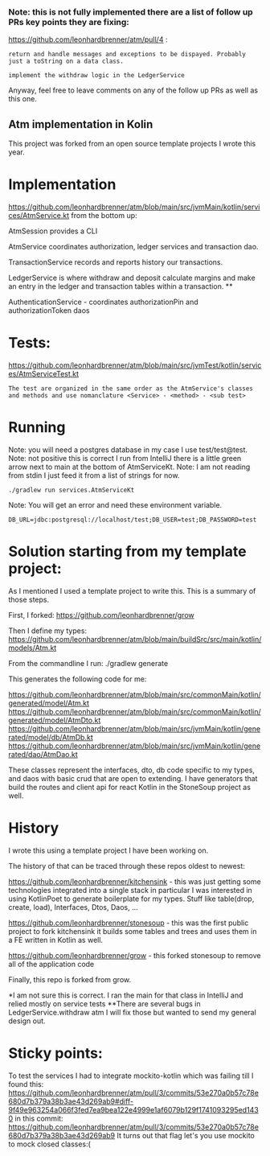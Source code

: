 ### Note: this is not fully implemented there are a list of follow up PRs key points they are fixing:

  https://github.com/leonhardbrenner/atm/pull/4 :
  
    return and handle messages and exceptions to be dispayed. Probably just a toString on a data class.
    
    implement the withdraw logic in the LedgerService

Anyway, feel free to leave comments on any of the follow up PRs as well as this one.

## Atm implementation in Kolin

This project was forked from an open source template projects I wrote this year.

# Implementation

https://github.com/leonhardbrenner/atm/blob/main/src/jvmMain/kotlin/services/AtmService.kt from the bottom up:

  AtmSession provides a CLI
  
  AtmService coordinates authorization, ledger services and transaction dao.
  
  TransactionService records and reports history our transactions.
  
  LedgerService is where withdraw and deposit calculate margins and make an entry in the ledger and transaction tables within a transaction. **
  
  AuthenticationService - coordinates authorizationPin and authorizationToken daos

# Tests:

  https://github.com/leonhardbrenner/atm/blob/main/src/jvmTest/kotlin/services/AtmServiceTest.kt

    The test are organized in the same order as the AtmService's classes and methods and use nomanclature <Service> - <method> - <sub test>

# Running
  Note: you will need a postgres database in my case I use test/test@test.
  Note: not positive this is correct I run from IntelliJ there is a little green arrow next to main at the bottom of AtmServiceKt.
  Note: I am not reading from stdin I just feed it from a list of strings for now.
  
    ./gradlew run services.AtmServiceKt
  
  Note: You will get an error and need these environment variable.
  
    DB_URL=jdbc:postgresql://localhost/test;DB_USER=test;DB_PASSWORD=test


# Solution starting from my template project:

As I mentioned I used a template project to write this. This is a summary of those steps.

  First, I forked:
    https://github.com/leonhardbrenner/grow
  
  Then I define my types:  
    https://github.com/leonhardbrenner/atm/blob/main/buildSrc/src/main/kotlin/models/Atm.kt

From the commandline I run:
  ./gradlew generate
  
This generates the following code for me:

  https://github.com/leonhardbrenner/atm/blob/main/src/commonMain/kotlin/generated/model/Atm.kt
  https://github.com/leonhardbrenner/atm/blob/main/src/commonMain/kotlin/generated/model/AtmDto.kt
  https://github.com/leonhardbrenner/atm/blob/main/src/jvmMain/kotlin/generated/model/db/AtmDb.kt
  https://github.com/leonhardbrenner/atm/blob/main/src/jvmMain/kotlin/generated/dao/AtmDao.kt

These classes represent the interfaces, dto, db code specific to my types, and daos with basic crud that are open to extending. I have generators that build the routes and client api for react Kotlin in the StoneSoup project as well.

# History
  
  I wrote this using a template project I have been working on.

  The history of that can be traced through these repos oldest to newest:
  
  https://github.com/leonhardbrenner/kitchensink - this was just getting some technologies integrated into a single stack in particular I was interested in using KotlinPoet to generate boilerplate for my types. Stuff like table(drop, create, load), Interfaces, Dtos, Daos, ...

  https://github.com/leonhardbrenner/stonesoup - this was the first public project to fork kitchensink it builds some tables and trees and uses them in a FE written in Kotlin as well.

  https://github.com/leonhardbrenner/grow - this forked stonesoup to remove all of the application code

Finally, this repo is forked from grow.

 *I am not sure this is correct. I ran the main for that class in IntelliJ and relied mostly on service tests
**There are several bugs in LedgerService.withdraw atm I will fix those but wanted to send my general design out.

 # Sticky points:
  To test the services I had to integrate mockito-kotlin which was failing till I found this:
  https://github.com/leonhardbrenner/atm/pull/3/commits/53e270a0b57c78e680d7b379a38b3ae43d269ab9#diff-9f49e963254a066f3fed7ea9bea122e4999e1af6079b129f1741093295ed1430
  in this commit:
  https://github.com/leonhardbrenner/atm/pull/3/commits/53e270a0b57c78e680d7b379a38b3ae43d269ab9
  It turns out that flag let's you use mockito to mock closed classes:(

